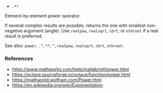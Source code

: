 - `.**`

Element-by-element power operator.

If several complex results are possible, returns the one with smallest
non-negative argument (angle). Use `realpow`, `realsqrt`, `cbrt`, or `nthroot`
if a real result is preferred.

See also: `power`, `.^`, `**`, `^`, `realpow`, `realsqrt`, `cbrt`, `nthroot`.

### References

- https://www.mathworks.com/help/matlab/ref/power.html
- https://octave.sourceforge.io/octave/function/power.html
- https://mathworld.wolfram.com/Power.html
- https://en.wikipedia.org/wiki/Exponentiation

